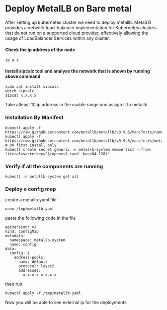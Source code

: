 # Deploy MetalLB on Bare metal
After setting up kubernetes cluster we need to deploy metallb. MetalLB provides a network load-balancer implementation for Kubernetes clusters that do not run on a supported cloud provider, effectively allowing the usage of LoadBalancer Services within any cluster.
#### Check the ip address of the node
```
ip a s
```
#### Install sipcalc tool and analyse the network that is shown by running above command
```
sudo apt install sipcalc
which sipcalc
sipcal x.x.x.x
```
Take atleast 10 ip address in the usable range and assign it to metallb
### Installation By Manifest
```
kubectl apply -f https://raw.githubusercontent.com/metallb/metallb/v0.9.6/manifests/namespace.yaml
kubectl apply -f https://raw.githubusercontent.com/metallb/metallb/v0.9.6/manifests/metallb.yaml
# On first install only
kubectl create secret generic -n metallb-system memberlist --from-literal=secretkey="$(openssl rand -base64 128)"
```
### Verify if all the components are running
```
kubectl -n metallb-system get all
```
### Deploy a config map
create a metallb.yaml file
```
nano /tmp/metallb.yaml
```
paste the following code in the file
```
apiVersion: v1
kind: ConfigMap
metadata:
  namespace: metallb-system
  name: config
data:
  config: |
    address-pools:
    - name: default
      protocol: layer2
      addresses:
      - x.x.x.x-x.x.x.x
```
then run
```
kubectl apply -f /tmp/metallb.yaml
```

Now you will be able to see external ip for the deployments



